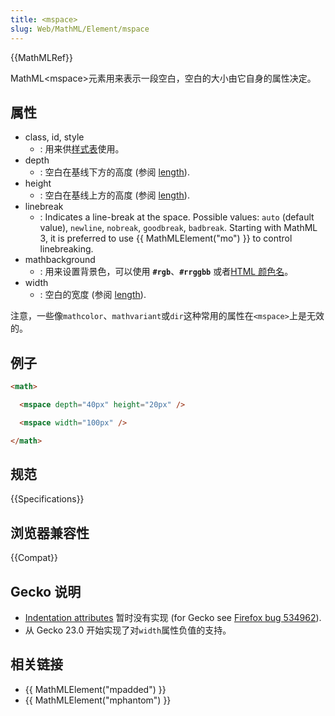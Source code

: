 ```yaml
---
title: <mspace>
slug: Web/MathML/Element/mspace
---
```


{{MathMLRef}}

MathML\<mspace>元素用来表示一段空白，空白的大小由它自身的属性决定。

## 属性

- class, id, style
  - : 用来供[样式表](/zh-CN/docs/CSS)使用。
- depth
  - : 空白在基线下方的高度 (参阅 [length](/zh-CN/docs/MathML/Attributes/Values#Lengths)).
- height
  - : 空白在基线上方的高度 (参阅 [length](/zh-CN/docs/MathML/Attributes/Values#Lengths)).
- linebreak
  - : Indicates a line-break at the space. Possible values: `auto` (default value), `newline`, `nobreak`, `goodbreak`, `badbreak`.
    Starting with MathML 3, it is preferred to use {{ MathMLElement("mo") }} to control linebreaking.
- mathbackground
  - : 用来设置背景色，可以使用 **`#rgb`**、**`#rrggbb`** 或者[HTML 颜色名](/zh-CN/docs/Web/CSS/color_value)。
- width
  - : 空白的宽度 (参阅 [length](/zh-CN/docs/MathML/Attributes/Values#Lengths)).

注意，一些像`mathcolor`、`mathvariant`或`dir`这种常用的属性在`<mspace>`上是无效的。

## 例子

```html
<math>

  <mspace depth="40px" height="20px" />

  <mspace width="100px" />

</math>
```

## 规范

{{Specifications}}

## 浏览器兼容性

{{Compat}}

## Gecko 说明

- [Indentation attributes](http://www.w3.org/TR/MathML3/chapter3.html#presm.lbindent.attrs) 暂时没有实现 (for Gecko see [Firefox bug 534962](https://bugzil.la/534962)).
- 从 Gecko 23.0 开始实现了对`width`属性负值的支持。

## 相关链接

- {{ MathMLElement("mpadded") }}
- {{ MathMLElement("mphantom") }}
